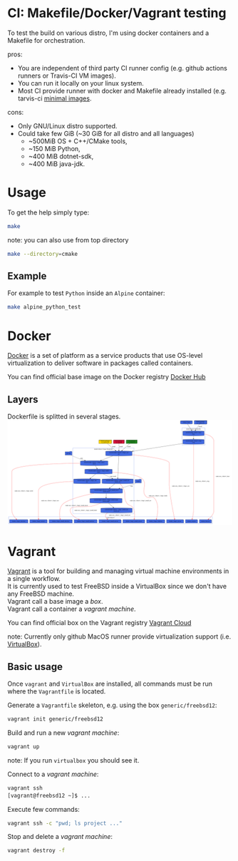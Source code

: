 # CI: Makefile/Docker/Vagrant testing
To test the build on various distro, I'm using docker containers and a Makefile for orchestration.

pros:
* You are independent of third party CI runner config (e.g. github actions runners or Travis-CI VM images).
* You can run it locally on your linux system.
* Most CI provide runner with docker and Makefile already installed (e.g. tarvis-ci [minimal images](https://docs.travis-ci.com/user/languages/minimal-and-generic/).

cons:
* Only GNU/Linux distro supported.
* Could take few GiB (~30 GiB for all distro and all languages)
  * ~500MiB OS + C++/CMake tools,
  * ~150 MiB Python,
  * ~400 MiB dotnet-sdk,
  * ~400 MiB java-jdk.

# Usage
To get the help simply type:
```sh
make
```

note: you can also use from top directory
```sh
make --directory=cmake
```

## Example
For example to test `Python` inside an `Alpine` container:
```sh
make alpine_python_test
```

# Docker
[Docker](https://www.docker.com/resources/what-container) is a set of platform
as a service products that use OS-level virtualization to deliver software in
packages called containers.

You can find official base image on the Docker registry [Docker Hub](https://hub.docker.com/search?type=image)

## Layers
Dockerfile is splitted in several stages.
![docker](docker.svg)

# Vagrant
[Vagrant](https://www.vagrantup.com/intro) is a tool for building and managing virtual machine environments in a single workflow.  
It is currently used to test FreeBSD inside a VirtualBox since we don't have any
FreeBSD machine.  
Vagrant call a base image a *box*.  
Vagrant call a container a *vagrant machine*.

You can find official box on the Vagrant registry [Vagrant Cloud](https://app.vagrantup.com/boxes/search)

note: Currently only github MacOS runner provide virtualization support (i.e. [VirtualBox](https://www.virtualbox.org/)).

## Basic usage
Once `vagrant` and `VirtualBox` are installed, all commands must be run where the `Vagrantfile` is
located.

Generate a `Vagrantfile` skeleton, e.g. using the box `generic/freebsd12`:
```sh
vagrant init generic/freebsd12
```

Build and run a new *vagrant machine*:
```sh
vagrant up
```
note: If you run `virtualbox` you should see it.

Connect to a *vagrant machine*:
```sh
vagrant ssh
[vagrant@freebsd12 ~]$ ...
```

Execute few commands:
```sh
vagrant ssh -c "pwd; ls project ..."
```

Stop and delete a *vagrant machine*:
```sh
vagrant destroy -f
```
